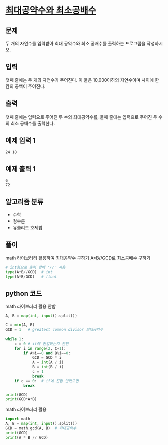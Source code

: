 # [최대공약수와 최소공배수](https://www.acmicpc.net/problem/2609)

## 문제
두 개의 자연수를 입력받아 최대 공약수와 최소 공배수를 출력하는 프로그램을 작성하시오.

## 입력
첫째 줄에는 두 개의 자연수가 주어진다. 이 둘은 10,000이하의 자연수이며 사이에 한 칸의 공백이 주어진다.

## 출력
첫째 줄에는 입력으로 주어진 두 수의 최대공약수를, 둘째 줄에는 입력으로 주어진 두 수의 최소 공배수를 출력한다.

## 예제 입력 1
    24 18

## 예제 출력 1
    6
    72

## 알고리즘 분류
- 수학
- 정수론
- 유클리드 호제법

## 풀이
math 라이브러리 활용하여 최대공약수 구하기
A*B//GCD로 최소공배수 구하기

```python
# int형으로 출력 할때 '//' 사용
type(A*B//GCD)  # int
type(A*B/GCD)   # float
```

## python 코드
math 라이브러리 활용 안함
```python
A, B = map(int, input().split())

C = min(A, B)
GCD = 1   # greatest common divisor 최대공약수

while 1:
    c = 0 # if에 진입했는지 판단
    for i in range(2, C+1):
        if A%i==0 and B%i==0:
            GCD = GCD * i
            A = int(A / i)
            B = int(B / i)
            c = 1
            break
    if c == 0:  # if에 진입 안했으면
        break

print(GCD)
print(GCD*A*B)
```

math 라이브러리 활용
```python
import math
A, B = map(int, input().split())
GCD = math.gcd(A, B)  # 최대공약수
print(GCD)
print(A * B // GCD)
```
